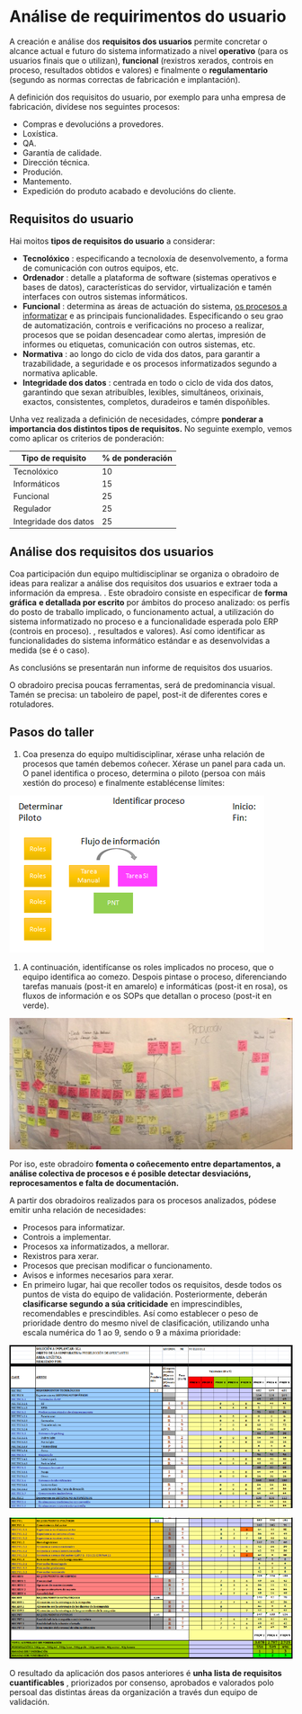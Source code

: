 # Análise de requirimentos do usuario

A creación e análise dos **requisitos dos usuarios** permite concretar o alcance actual e futuro do sistema informatizado a nivel **operativo** (para os usuarios finais que o utilizan), **funcional** (rexistros xerados, controis en proceso, resultados obtidos e valores) e finalmente o **regulamentario** (segundo as normas correctas de fabricación e implantación).

A definición dos requisitos do usuario, por exemplo para unha empresa de fabricación, divídese nos seguintes procesos:

- Compras e devolucións a provedores.
- Loxística.
- QA.
- Garantía de calidade.
- Dirección técnica.
- Produción.
- Mantemento.
- Expedición do produto acabado e devolucións do cliente.

## Requisitos do usuario

Hai moitos **tipos de requisitos do usuario** a considerar:

- **Tecnolóxico** : especificando a tecnoloxía de desenvolvemento, a forma de comunicación con outros equipos, etc.
- **Ordenador** : detalle a plataforma de software (sistemas operativos e bases de  datos), características do servidor, virtualización e tamén interfaces  con outros sistemas informáticos.
- **Funcional** : determina as áreas de actuación do sistema, [os procesos a informatizar](https://www.oqotech.com/servicios/automatizacion-de-procesos/) e as principais funcionalidades. Especificando o seu grao de automatización, controis e verificacións no proceso a  realizar, procesos que se poidan desencadear como alertas, impresión de  informes ou etiquetas, comunicación con outros sistemas, etc.
- **Normativa** : ao longo do ciclo de vida dos datos, para garantir a trazabilidade, a seguridade e os procesos informatizados segundo a normativa aplicable.
- **Integridade dos datos** : centrada en todo o ciclo de vida dos datos, garantindo que sexan atribuíbles, lexibles, simultáneos, orixinais, exactos, consistentes, completos, duradeiros e tamén dispoñibles.

Unha vez realizada a definición de necesidades, cómpre **ponderar a importancia dos distintos tipos de requisitos.** No seguinte exemplo, vemos como aplicar os criterios de ponderación:

| **Tipo de requisito** | **% de ponderación** |
| --------------------- | -------------------- |
| Tecnolóxico           | 10                   |
| Informáticos          | 15                   |
| Funcional             | 25                   |
| Regulador             | 25                   |
| Integridade dos datos | 25                   |

## Análise dos requisitos dos usuarios

Coa participación dun equipo multidisciplinar se organiza o obradoiro de ideas para realizar a análise dos requisitos dos  usuarios e extraer toda a información da empresa. . Este obradoiro consiste en especificar de **forma gráfica**  **e detallada por escrito** por ámbitos do proceso analizado: os perfís do posto de traballo  implicado, o funcionamento actual, a utilización do sistema  informatizado no proceso e a funcionalidade esperada polo ERP (controis  en proceso). , resultados e valores). Así como identificar as funcionalidades do sistema informático estándar e as desenvolvidas a medida (se é o caso).

As conclusións se presentarán nun informe de requisitos dos usuarios.

O obradoiro precisa poucas ferramentas, será de predominancia visual. Tamén se precisa: un taboleiro de papel, post-it de diferentes cores e rotuladores.

## Pasos do taller

1. Coa presenza do equipo multidisciplinar, xérase unha relación de procesos que tamén debemos coñecer. Xérase un panel para cada un. O panel identifica o proceso, determina o piloto (persoa con máis xestión do proceso) e finalmente establécense límites:

![img](./assets/Pasos-del-taller.png)

1. A continuación, identifícanse os roles implicados no proceso, que o equipo identifica ao comezo. Despois pintase o proceso, diferenciando tarefas manuais (post-it en amarelo) e informáticas (post-it en rosa), os fluxos de información e os SOPs que  detallan o proceso (post-it en verde).

![Análise dos requisitos dos usuarios](./assets/Analisis-de-requerimientos-de-usuario.jpg)

Por iso, este obradoiro **fomenta o coñecemento entre departamentos, a análise colectiva de procesos e é  posible detectar desviacións, reprocesamentos e falta de documentación.**

A partir dos obradoiros realizados para os procesos analizados, pódese emitir unha relación de necesidades:

- Procesos para informatizar.
- Controis a implementar.
- Procesos xa informatizados, a mellorar.
- Rexistros para xerar.
- Procesos que precisan modificar o funcionamento.
- Avisos e informes necesarios para xerar.
- En primeiro lugar, hai que recoller todos os requisitos, desde todos os puntos de vista do equipo de validación. Posteriormente, deberán **clasificarse segundo a súa criticidade** en imprescindibles, recomendables e prescindibles. Así como establecer o peso de prioridade dentro do mesmo nivel de  clasificación, utilizando unha escala numérica do 1 ao 9, sendo o 9 a  máxima prioridade:

![img](./assets/Analisis-de-requerimientos-de-usuario-SGA.png)

![img](./assets/Analisis-de-requerimientos-de-usuario-SGA-2.png)

O resultado da aplicación dos pasos anteriores é **unha lista de requisitos cuantificables** , priorizados por consenso, aprobados e valorados polo persoal das  distintas áreas da organización a través dun equipo de validación.
